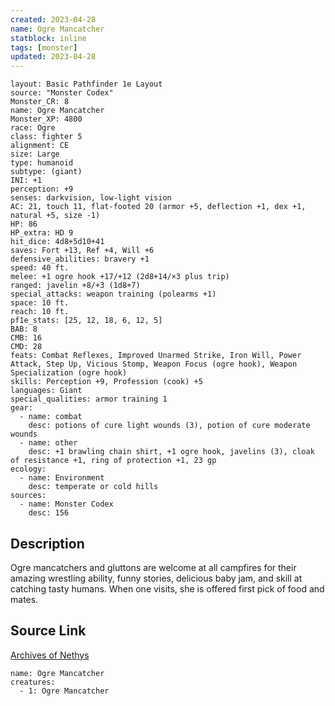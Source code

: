 ```yaml
---
created: 2023-04-28
name: Ogre Mancatcher
statblock: inline
tags: [monster]
updated: 2023-04-28
---
```

```statblock
layout: Basic Pathfinder 1e Layout
source: "Monster Codex"
Monster_CR: 8
name: Ogre Mancatcher
Monster_XP: 4800
race: Ogre
class: fighter 5
alignment: CE
size: Large
type: humanoid
subtype: (giant)
INI: +1
perception: +9
senses: darkvision, low-light vision
AC: 21, touch 11, flat-footed 20 (armor +5, deflection +1, dex +1, natural +5, size -1)
HP: 86
HP_extra: HD 9
hit_dice: 4d8+5d10+41
saves: Fort +13, Ref +4, Will +6
defensive_abilities: bravery +1
speed: 40 ft.
melee: +1 ogre hook +17/+12 (2d8+14/×3 plus trip)
ranged: javelin +8/+3 (1d8+7)
special_attacks: weapon training (polearms +1)
space: 10 ft.
reach: 10 ft.
pf1e_stats: [25, 12, 18, 6, 12, 5]
BAB: 8
CMB: 16
CMD: 28
feats: Combat Reflexes, Improved Unarmed Strike, Iron Will, Power Attack, Step Up, Vicious Stomp, Weapon Focus (ogre hook), Weapon Specialization (ogre hook)
skills: Perception +9, Profession (cook) +5
languages: Giant
special_qualities: armor training 1
gear:
  - name: combat
    desc: potions of cure light wounds (3), potion of cure moderate wounds
  - name: other
    desc: +1 brawling chain shirt, +1 ogre hook, javelins (3), cloak of resistance +1, ring of protection +1, 23 gp
ecology:
  - name: Environment
    desc: temperate or cold hills
sources:
  - name: Monster Codex
    desc: 156
```
## Description
Ogre mancatchers and gluttons are welcome at all campfires for their amazing wrestling ability, funny stories, delicious baby jam, and skill at catching tasty humans. When one visits, she is offered first pick of food and mates.
## Source Link
[Archives of Nethys](https://aonprd.com/MonsterDisplay.aspx?ItemName=Ogre%20Mancatcher)
```encounter-table
name: Ogre Mancatcher
creatures:
  - 1: Ogre Mancatcher
```
